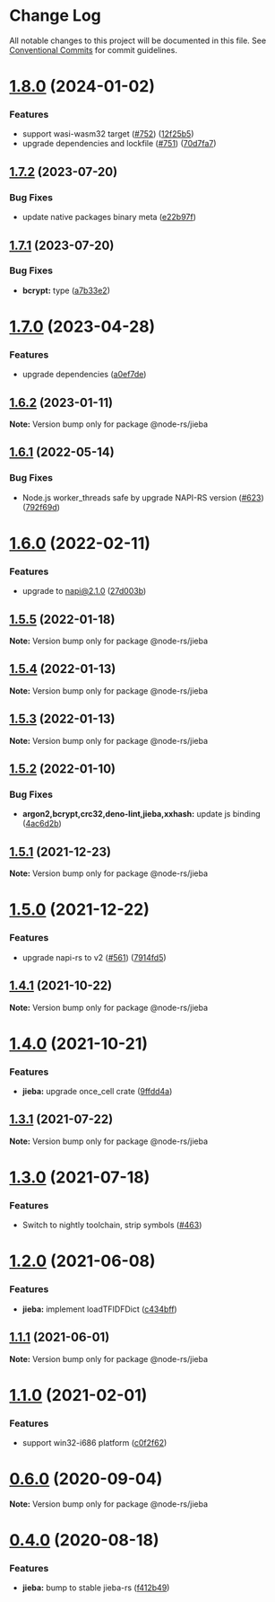 # Change Log

All notable changes to this project will be documented in this file.
See [Conventional Commits](https://conventionalcommits.org) for commit guidelines.

# [1.8.0](https://github.com/napi-rs/node-rs/compare/@node-rs/jieba@1.7.2...@node-rs/jieba@1.8.0) (2024-01-02)

### Features

- support wasi-wasm32 target ([#752](https://github.com/napi-rs/node-rs/issues/752)) ([12f25b5](https://github.com/napi-rs/node-rs/commit/12f25b5a5e09a01c832e4d26084acf4ddbd730b9))
- upgrade dependencies and lockfile ([#751](https://github.com/napi-rs/node-rs/issues/751)) ([70d7fa7](https://github.com/napi-rs/node-rs/commit/70d7fa72262c6e547950b30daa2d03583a1b04bd))

## [1.7.2](https://github.com/napi-rs/node-rs/compare/@node-rs/jieba@1.7.1...@node-rs/jieba@1.7.2) (2023-07-20)

### Bug Fixes

- update native packages binary meta ([e22b97f](https://github.com/napi-rs/node-rs/commit/e22b97f00c568d21a001df432136db51843edf80))

## [1.7.1](https://github.com/napi-rs/node-rs/compare/@node-rs/jieba@1.7.0...@node-rs/jieba@1.7.1) (2023-07-20)

### Bug Fixes

- **bcrypt:** type ([a7b33e2](https://github.com/napi-rs/node-rs/commit/a7b33e2e9eee498a25bea34d6d95930d91aa7fd7))

# [1.7.0](https://github.com/napi-rs/node-rs/compare/@node-rs/jieba@1.6.2...@node-rs/jieba@1.7.0) (2023-04-28)

### Features

- upgrade dependencies ([a0ef7de](https://github.com/napi-rs/node-rs/commit/a0ef7deb79e15dbe860c02fca21bc00dbc80de00))

## [1.6.2](https://github.com/napi-rs/node-rs/compare/@node-rs/jieba@1.6.1...@node-rs/jieba@1.6.2) (2023-01-11)

**Note:** Version bump only for package @node-rs/jieba

## [1.6.1](https://github.com/napi-rs/node-rs/compare/@node-rs/jieba@1.6.0...@node-rs/jieba@1.6.1) (2022-05-14)

### Bug Fixes

- Node.js worker_threads safe by upgrade NAPI-RS version ([#623](https://github.com/napi-rs/node-rs/issues/623)) ([792f69d](https://github.com/napi-rs/node-rs/commit/792f69d7ac1055947ac47c8049f16c863d3a0ad8))

# [1.6.0](https://github.com/napi-rs/node-rs/compare/@node-rs/jieba@1.5.5...@node-rs/jieba@1.6.0) (2022-02-11)

### Features

- upgrade to napi@2.1.0 ([27d003b](https://github.com/napi-rs/node-rs/commit/27d003b28919ff5f499abe1d4bbd77cc5afb930d))

## [1.5.5](https://github.com/napi-rs/node-rs/compare/@node-rs/jieba@1.5.4...@node-rs/jieba@1.5.5) (2022-01-18)

**Note:** Version bump only for package @node-rs/jieba

## [1.5.4](https://github.com/napi-rs/node-rs/compare/@node-rs/jieba@1.5.3...@node-rs/jieba@1.5.4) (2022-01-13)

**Note:** Version bump only for package @node-rs/jieba

## [1.5.3](https://github.com/napi-rs/node-rs/compare/@node-rs/jieba@1.5.2...@node-rs/jieba@1.5.3) (2022-01-13)

**Note:** Version bump only for package @node-rs/jieba

## [1.5.2](https://github.com/napi-rs/node-rs/compare/@node-rs/jieba@1.5.1...@node-rs/jieba@1.5.2) (2022-01-10)

### Bug Fixes

- **argon2,bcrypt,crc32,deno-lint,jieba,xxhash:** update js binding ([4ac6d2b](https://github.com/napi-rs/node-rs/commit/4ac6d2b9e9072a63216d05b47c92d3725b5b36f4))

## [1.5.1](https://github.com/napi-rs/node-rs/compare/@node-rs/jieba@1.5.0...@node-rs/jieba@1.5.1) (2021-12-23)

**Note:** Version bump only for package @node-rs/jieba

# [1.5.0](https://github.com/napi-rs/node-rs/compare/@node-rs/jieba@1.4.1...@node-rs/jieba@1.5.0) (2021-12-22)

### Features

- upgrade napi-rs to v2 ([#561](https://github.com/napi-rs/node-rs/issues/561)) ([7914fd5](https://github.com/napi-rs/node-rs/commit/7914fd526b03b0bb22d06cfd18024ae41206040f))

## [1.4.1](https://github.com/napi-rs/node-rs/compare/@node-rs/jieba@1.4.0...@node-rs/jieba@1.4.1) (2021-10-22)

**Note:** Version bump only for package @node-rs/jieba

# [1.4.0](https://github.com/napi-rs/node-rs/compare/@node-rs/jieba@1.3.1...@node-rs/jieba@1.4.0) (2021-10-21)

### Features

- **jieba:** upgrade once_cell crate ([9ffdd4a](https://github.com/napi-rs/node-rs/commit/9ffdd4ac000be54dac070e05352237dec8beefb9))

## [1.3.1](https://github.com/napi-rs/node-rs/compare/@node-rs/jieba@1.3.0...@node-rs/jieba@1.3.1) (2021-07-22)

**Note:** Version bump only for package @node-rs/jieba

# [1.3.0](https://github.com/napi-rs/node-rs/compare/@node-rs/jieba@1.2.0...@node-rs/jieba@1.3.0) (2021-07-18)

### Features

- Switch to nightly toolchain, strip symbols ([#463](https://github.com/napi-rs/node-rs/pull/463))

# [1.2.0](https://github.com/napi-rs/node-rs/compare/@node-rs/jieba@1.1.1...@node-rs/jieba@1.2.0) (2021-06-08)

### Features

- **jieba:** implement loadTFIDFDict ([c434bff](https://github.com/napi-rs/node-rs/commit/c434bfffc904d3707b8fbc93befe67a6fc828cd7))

## [1.1.1](https://github.com/napi-rs/node-rs/compare/@node-rs/jieba@1.1.0...@node-rs/jieba@1.1.1) (2021-06-01)

**Note:** Version bump only for package @node-rs/jieba

# [1.1.0](https://github.com/napi-rs/node-rs/compare/@node-rs/jieba@1.0.0...@node-rs/jieba@1.1.0) (2021-02-01)

### Features

- support win32-i686 platform ([c0f2f62](https://github.com/napi-rs/node-rs/commit/c0f2f62adc1fae15263086781e34d78d8eeeaecc))

# [0.6.0](https://github.com/napi-rs/node-rs/compare/@node-rs/jieba@0.5.1...@node-rs/jieba@0.6.0) (2020-09-04)

**Note:** Version bump only for package @node-rs/jieba

# [0.4.0](https://github.com/napi-rs/node-rs/compare/@node-rs/jieba@0.4.0-alpha.1...@node-rs/jieba@0.4.0) (2020-08-18)

### Features

- **jieba:** bump to stable jieba-rs ([f412b49](https://github.com/napi-rs/node-rs/commit/f412b49776091aa5713e2881fc88eafc5d647c82))
